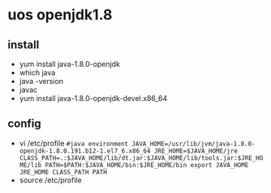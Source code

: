 # uos openjdk1.8

## install
- yum install java-1.8.0-openjdk
- which java
- java -version
- javac
- yum install java-1.8.0-openjdk-devel.x86_64

## config
- vi /etc/profile
`
#java environment
JAVA_HOME=/usr/lib/jvm/java-1.8.0-openjdk-1.8.0.191.b12-1.el7_6.x86_64
JRE_HOME=$JAVA_HOME/jre
CLASS_PATH=.:$JAVA_HOME/lib/dt.jar:$JAVA_HOME/lib/tools.jar:$JRE_HOME/lib
PATH=$PATH:$JAVA_HOME/bin:$JRE_HOME/bin
export JAVA_HOME JRE_HOME CLASS_PATH PATH
`
- source /etc/profile